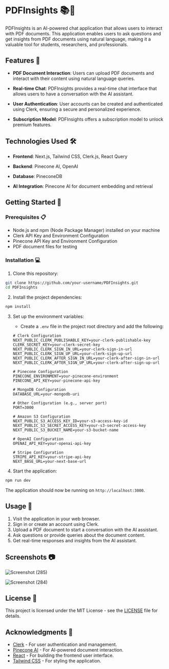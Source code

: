 # PDFInsights 📚💬

PDFInsights is an AI-powered chat application that allows users to interact with PDF documents. This application enables users to ask questions and get insights from PDF documents using natural language, making it a valuable tool for students, researchers, and professionals.

## Features 🚀

- **PDF Document Interaction**: Users can upload PDF documents and interact with their content using natural language queries.

- **Real-time Chat**: PDFInsights provides a real-time chat interface that allows users to have a conversation with the AI assistant.

- **User Authentication**: User accounts can be created and authenticated using Clerk, ensuring a secure and personalized experience.

- **Subscription Model**: PDFInsights offers a subscription model to unlock premium features.

## Technologies Used 🛠️

- **Frontend**: Next.js, Tailwind CSS, Clerk.js, React Query

- **Backend**: Pinecone AI, OpenAI

- **Database**: PineconeDB

- **AI Integration**: Pinecone AI for document embedding and retrieval

## Getting Started 🏁

### Prerequisites 📋

- Node.js and npm (Node Package Manager) installed on your machine
- Clerk API Key and Environment Configuration
- Pinecone API Key and Environment Configuration
- PDF document files for testing

### Installation 💻

1. Clone this repository:

```bash
git clone https://github.com/your-username/PDFInsights.git
cd PDFInsights
```

2. Install the project dependencies:

```bash
npm install
```

3. Set up the environment variables:

   - Create a `.env` file in the project root directory and add the following:

   ```env
   # Clerk Configuration
   NEXT_PUBLIC_CLERK_PUBLISHABLE_KEY=your-clerk-publishable-key
   CLERK_SECRET_KEY=your-clerk-secret-key
   NEXT_PUBLIC_CLERK_SIGN_IN_URL=your-clerk-sign-in-url
   NEXT_PUBLIC_CLERK_SIGN_UP_URL=your-clerk-sign-up-url
   NEXT_PUBLIC_CLERK_AFTER_SIGN_IN_URL=your-clerk-after-sign-in-url
   NEXT_PUBLIC_CLERK_AFTER_SIGN_UP_URL=your-clerk-after-sign-up-url

   # Pinecone Configuration
   PINECONE_ENVIRONMENT=your-pinecone-environment
   PINECONE_API_KEY=your-pinecone-api-key

   # MongoDB Configuration
   DATABASE_URL=your-mongodb-uri

   # Other Configuration (e.g., server port)
   PORT=3000

   # Amazon S3 Configuration
   NEXT_PUBLIC_S3_ACCESS_KEY_ID=your-s3-access-key-id
   NEXT_PUBLIC_S3_SECRET_ACCESS_KEY=your-s3-secret-access-key
   NEXT_PUBLIC_S3_BUCKET_NAME=your-s3-bucket-name

   # OpenAI Configuration
   OPENAI_API_KEY=your-openai-api-key

   # Stripe Configuration
   STRIPE_API_KEY=your-stripe-api-key
   NEXT_BASE_URL=your-next-base-url
   ```

4. Start the application:

```bash
npm run dev
```

The application should now be running on `http://localhost:3000`.

## Usage 📝

1. Visit the application in your web browser.
2. Sign in or create an account using Clerk.
3. Upload a PDF document to start a conversation with the AI assistant.
4. Ask questions or provide queries about the document content.
5. Get real-time responses and insights from the AI assistant.

## Screenshots 📷

![Screenshot (285)](https://github.com/Abhii-07/pdf-insight/assets/97459166/98eeaae6-1cb5-4402-863b-4b2ee84736b9)

![Screenshot (284)](https://github.com/Abhii-07/pdf-insight/assets/97459166/31355e81-1c1a-46f6-afc0-54a12528e1e0)


## License 📄

This project is licensed under the MIT License - see the [LICENSE](LICENSE) file for details.

## Acknowledgments 🙏

- [Clerk](https://clerk.dev/) - For user authentication and management.
- [Pinecone AI](https://www.pinecone.io/) - For AI-powered document interaction.
- [React](https://reactjs.org/) - For building the frontend user interface.
- [Tailwind CSS](https://tailwindcss.com/) - For styling the application.
